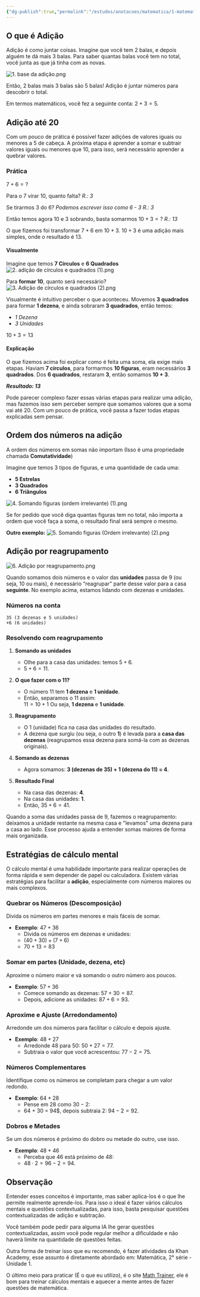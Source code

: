 ```yaml
---
{"dg-publish":true,"permalink":"/estudos/anotacoes/matematica/1-matematica-fundamental/2-operacoes/2-1-adicao/","updated":"2025-03-15T14:53:30.419-03:00"}
---
```


## O que é Adição

Adição é como juntar coisas. Imagine que você tem 2 balas, e depois alguém te dá mais 3 balas. Para saber quantas balas você tem no total, você junta as que já tinha com as novas. 

![1. base da adição.png](/img/user/assets/Notas/Matem%C3%A1tica%20e%20Natureza/1.%20Matem%C3%A1tica%20-%20Fundamental/2.%20Opera%C3%A7%C3%B5es/2.%201.%20Adi%C3%A7%C3%A3o/1.%20Base%20da%20adi%C3%A7%C3%A3o.png)

Então, 2 balas mais 3 balas são 5 balas! Adição é juntar números para descobrir o total.

Em termos matemáticos, você fez a seguinte conta: $2 + 3 = 5$.

## Adição até 20

Com um pouco de prática é possível fazer adições de valores iguais ou menores a 5 de cabeça. A próxima etapa é aprender a somar e subtrair valores iguais ou menores que 10, para isso, será necessário aprender a quebrar valores.

### Prática

$7 + 6 = ?$

Para o 7 virar 10, quanto falta?
*R.: 3*

Se tirarmos 3 do 6?
*Podemos escrever isso como 6 - 3*
*R.: 3*

Então temos agora 10 e 3 sobrando, basta somarmos
$10 + 3 = ?$
*R.: 13*

O que fizemos foi transformar $7 + 6$ em $10 + 3$.
$10 + 3$ é uma adição mais simples, onde o resultado é $13$.

#### Visualmente

Imagine que temos **7 Círculos** e **6 Quadrados**
![2. adição de círculos e quadrados (1).png](/img/user/assets/Notas/Matem%C3%A1tica%20e%20Natureza/1.%20Matem%C3%A1tica%20-%20Fundamental/2.%20Opera%C3%A7%C3%B5es/2.%201.%20Adi%C3%A7%C3%A3o/2.%20Adi%C3%A7%C3%A3o%20de%20c%C3%ADrculos%20e%20quadrados%20(1).png)

Para **formar 10**, quanto será necessário?
![3. Adição de círculos e quadrados (2).png](/img/user/assets/Notas/Matem%C3%A1tica%20e%20Natureza/1.%20Matem%C3%A1tica%20-%20Fundamental/2.%20Opera%C3%A7%C3%B5es/2.%201.%20Adi%C3%A7%C3%A3o/3.%20Adi%C3%A7%C3%A3o%20de%20c%C3%ADrculos%20e%20quadrados%20(2).png)

Visualmente é intuitivo perceber o que aconteceu. Movemos **3 quadrados** para formar **1 dezena**, e ainda sobraram **3 quadrados**, então temos:

- *1 Dezena*
- *3 Unidades*

$10 + 3 = 13$

#### Explicação

O que fizemos acima foi explicar como é feita uma soma, ela exige mais etapas. Haviam **7 círculos**, para formarmos **10 figuras**, eram necessários **3 quadrados**. Dos **6 quadrados**, restaram **3**, então somamos **10 + 3**.

***Resultado: 13***

Pode parecer complexo fazer essas várias etapas para realizar uma adição, mas fazemos isso sem perceber sempre que somamos valores que a soma vai até 20. Com um pouco de prática, você passa a fazer todas etapas explicadas sem pensar.

## Ordem dos números na adição

A ordem dos números em somas não importam (Isso é uma propriedade chamada **Comutatividade**)

Imagine que temos 3 tipos de figuras, e uma quantidade de cada uma:

- **5 Estrelas**
- **3 Quadrados**
- **6 Triângulos**

![4. Somando figuras (ordem irrelevante) (1).png](/img/user/assets/Notas/Matem%C3%A1tica%20e%20Natureza/1.%20Matem%C3%A1tica%20-%20Fundamental/2.%20Opera%C3%A7%C3%B5es/2.%201.%20Adi%C3%A7%C3%A3o/4.%20Somando%20figuras%20(Ordem%20irrelevante)%20(1).png)

Se for pedido que você diga quantas figuras tem no total, não importa a ordem que você faça a soma, o resultado final será sempre o mesmo.

**Outro exemplo:**
![5. Somando figuras (Ordem irrelevante) (2).png](/img/user/assets/Notas/Matem%C3%A1tica%20e%20Natureza/1.%20Matem%C3%A1tica%20-%20Fundamental/2.%20Opera%C3%A7%C3%B5es/2.%201.%20Adi%C3%A7%C3%A3o/5.%20Somando%20figuras%20(Ordem%20irrelevante)%20(2).png)

## Adição por reagrupamento

![6. Adição por reagrupamento.png](/img/user/assets/Notas/Matem%C3%A1tica%20e%20Natureza/1.%20Matem%C3%A1tica%20-%20Fundamental/2.%20Opera%C3%A7%C3%B5es/2.%201.%20Adi%C3%A7%C3%A3o/6.%20Adi%C3%A7%C3%A3o%20por%20reagrupamento.png)

Quando somamos dois números e o valor das **unidades** passa de 9 (ou seja, 10 ou mais), é necessário “reagrupar” parte desse valor para a casa **seguinte**. No exemplo acima, estamos lidando com dezenas e unidades.

### Números na conta
```
35 (3 dezenas e 5 unidades)
+6 (6 unidades)
```
### Resolvendo com reagrupamento

1. **Somando as unidades**  
   - Olhe para a casa das unidades: temos $5 + 6$.
   - $5 + 6 = 11$.

2. **O que fazer com o 11?**  
   - O número 11 tem **1 dezena** e **1 unidade**.  
   - Então, separamos o 11 assim:  
     $11 = 10 + 1$ 
     Ou seja, **1 dezena** e **1 unidade**.

3. **Reagrupamento**  
   - O 1 (unidade) fica na casa das unidades do resultado.  
   - A dezena que surgiu (ou seja, o outro **1**) é levada para a **casa das dezenas** (reagrupamos essa dezena para somá-la com as dezenas originais).

4. **Somando as dezenas**  
	- Agora somamos: **3 (dezenas de 35) + 1 (dezena do 11) = 4**.

5. **Resultado Final**  
   - Na casa das dezenas: **4**.  
   - Na casa das unidades: **1**.  
   - Então, $35 + 6 = 41$.

Quando a soma das unidades passa de 9, fazemos o reagrupamento: deixamos a unidade restante na mesma casa e "levamos" uma dezena para a casa ao lado. Esse processo ajuda a entender somas maiores de forma mais organizada.

## Estratégias de cálculo mental

O cálculo mental é uma habilidade importante para realizar operações de forma rápida e sem depender de papel ou calculadora. Existem várias estratégias para facilitar a **adição**, especialmente com números maiores ou mais complexos.

### Quebrar os Números (Descomposição)

Divida os números em partes menores e mais fáceis de somar.  
- **Exemplo**: $47 + 36$  
	- Divida os números em dezenas e unidades:  
	- $(40 + 30) + (7 + 6)$  
	- $70 + 13 = 83$  

### Somar em partes (Unidade, dezena, etc)

Aproxime o número maior e vá somando o outro número aos poucos.  
- **Exemplo**: $57 + 36$  
	- Comece somando as dezenas: $57 + 30 = 87$.  
	- Depois, adicione as unidades: $87 + 6 = 93$.  

### Aproxime e Ajuste (Arredondamento)

Arredonde um dos números para facilitar o cálculo e depois ajuste.  
- **Exemplo**: $48 + 27$  
	- Arredonde $48$ para $50$: $50 + 27 = 77$.
	- Subtraia o valor que você acrescentou: $77 - 2 = 75$.

### Números Complementares

Identifique como os números se completam para chegar a um valor redondo.  
- **Exemplo**: $64 + 28$  
	- Pense em $28$ como $30 - 2$:
	- 64 + 30 = 94$, depois subtraia $2$: $94 - 2 = 92$.

### Dobros e Metades

Se um dos números é próximo do dobro ou metade do outro, use isso.  
- **Exemplo**: $48 + 46$  
	- Perceba que $46$ está próximo de $48$:  
	- $48 \cdot 2 = 96 - 2 = 94$.  

## Observação

Entender esses conceitos é importante, mas saber aplica-los é o que lhe permite realmente aprende-los. Para isso o ideal é fazer vários cálculos mentais e questões contextualizadas, para isso, basta pesquisar questões contextualizadas de adição e subtração. 

Você também pode pedir para alguma IA lhe gerar questões contextualizadas, assim você pode regular melhor a dificuldade e não haverá limite na quantidade de questões feitas.

Outra forma de treinar isso que eu recomendo, é fazer atividades da Khan Academy, esse assunto é diretamente abordado em: Matemática, 2° série - Unidade 1.

O último meio para praticar (É o que eu utilizo), é o site [Math Trainer](https://www.mathtrainer.xyz/), ele é bom para treinar cálculos mentais e aquecer a mente antes de fazer questões de matemática.

